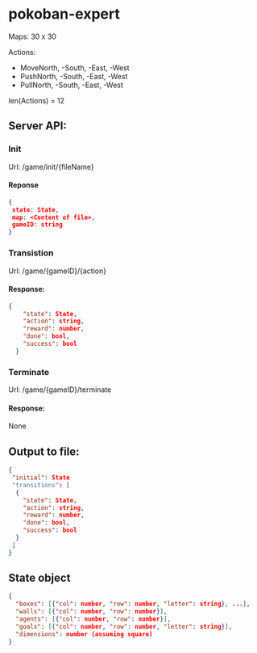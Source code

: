 # pokoban-expert

Maps:
30 x 30

Actions:

* MoveNorth, -South, -East, -West
* PushNorth, -South, -East, -West
* PullNorth, -South, -East, -West 

len(Actions) = 12

## Server API:

### Init
Url: /game/init/{fileName}

#### Reponse
``` json
{
 state: State,
 map: <Content of file>,
 gameID: string
}
```

### Transistion
Url: /game/{gameID}/{action}

#### Response:
``` json
{
    "state": State, 
    "action": string, 
    "reward": number, 
    "done": bool,
    "success": bool
  }
```

### Terminate
Url: /game/{gameID}/terminate

#### Response:
None

## Output to file:
```json
{
 "initial": State
 "transitions": [
  {
    "state": State, 
    "action": string, 
    "reward": number, 
    "done": bool,
    "success": bool
  }
 ]
}
```

## State object

```json
{
  "boxes": [{"col": number, "row": number, "letter": string}, ...],
  "walls": [{"col": number, "row": number}],
  "agents": [{"col": number, "row": number}],
  "goals": [{"col": number, "row": number, "letter": string}],
  "dimensions": number (assuming square)
}
```
